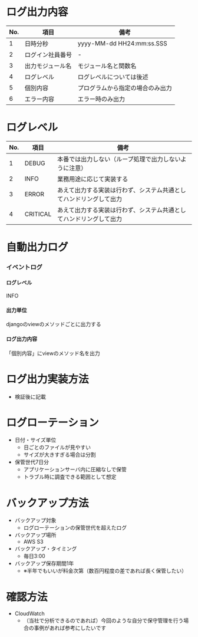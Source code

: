 # ログ出力内容

|No.|項目|備考|
|---|---|---|
|1|日時分秒|yyyy-MM-dd HH24:mm:ss.SSS|
|2|ログイン社員番号|-|
|3|出力モジュール名|モジュール名と関数名|
|4|ログレベル|ログレベルについては後述|
|5|個別内容|プログラムから指定の場合のみ出力|
|6|エラー内容|エラー時のみ出力|

# ログレベル

|No.|項目|備考|
|---|---|---|
|1|DEBUG|本番では出力しない（ループ処理で出力しないように注意）|
|2|INFO|業務用途に応じて実装する|
|3|ERROR|あえて出力する実装は行わず、システム共通としてハンドリングして出力|
|4|CRITICAL|あえて出力する実装は行わず、システム共通としてハンドリングして出力|

# 自動出力ログ

### イベントログ

#### ログレベル

INFO

#### 出力単位

djangoのviewのメソッドごとに出力する

#### ログ出力内容

「個別内容」にviewのメソッド名を出力

# ログ出力実装方法

- 検証後に記載

# ログローテーション

- 日付・サイズ単位
  - 日ごとのファイルが見やすい
  - サイズが大きすぎる場合は分割
- 保管世代7日分
  - アプリケーションサーバ内に圧縮なしで保管
  - トラブル時に調査できる範囲として想定

# バックアップ方法

- バックアップ対象
  - ログローテーションの保管世代を超えたログ
- バックアップ場所
  - AWS S3
- バックアップ・タイミング
  - 毎日3:00
- バックアップ保存期間1年
  - ※半年でもいいが料金次第（数百円程度の差であれば長く保管したい）

# 確認方法

- CloudWatch
  - （当社で分析できるのであれば）今回のような自分で保守管理を行う場合の事例があれば参考にしたいです
